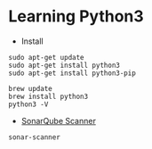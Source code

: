 # Learning Python3

- Install
```
sudo apt-get update
sudo apt-get install python3
sudo apt-get install python3-pip

brew update
brew install python3
python3 -V
```

- [SonarQube Scanner](https://docs.sonarqube.org/display/PLUG/SonarPython)

```sonar-scanner```
